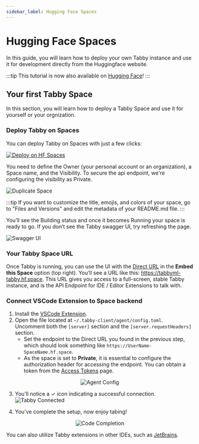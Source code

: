 ```yaml
---
sidebar_label: Hugging Face Spaces
---
```

# Hugging Face Spaces

In this guide, you will learn how to deploy your own Tabby instance and use it for development directly from the Huggingface website.

:::tip
This tutorial is now also available on [Hugging Face](https://huggingface.co/docs/hub/spaces-sdks-docker-tabby)!
:::

## Your first Tabby Space

In this section, you will learn how to deploy a Tabby Space and use it for yourself or your orgnization.

### Deploy Tabby on Spaces

You can deploy Tabby on Spaces with just a few clicks:

[![Deploy on HF Spaces](https://huggingface.co/datasets/huggingface/badges/raw/main/deploy-to-spaces-lg.svg)](https://huggingface.co/spaces/TabbyML/tabby-template-space?duplicate=true)

You need to define the Owner (your personal account or an organization), a Space name, and the Visibility. To secure the api endpoint, we're configuring the visibility as Private.

![Duplicate Space](./duplicate-space.png)

:::tip
If you want to customize the title, emojis, and colors of your space, go to "Files and Versions" and edit the metadata of your README.md file.
:::

You’ll see the Building status and once it becomes Running your space is ready to go. If you don’t see the Tabby swagger UI, try refreshing the page.

![Swagger UI](./swagger-ui.png)

### Your Tabby Space URL
Once Tabby is running, you can use the UI with the <u>Direct URL</u> in the **Embed this Space** option (top right).
You’ll see a URL like this: https://tabbyml-tabby.hf.space. This URL gives you access to a full-screen, stable Tabby instance, and is the API Endpoint for IDE / Editor Extensions to talk with.

### Connect VSCode Extension to Space backend
1. Install the [VSCode Extension](https://marketplace.visualstudio.com/items?itemName=TabbyML.vscode-tabby).
2. Open the file located at `~/.tabby-client/agent/config.toml`. Uncomment both the `[server]` section and the `[server.requestHeaders]` section.
   * Set the endpoint to the Direct URL you found in the previous step, which should look something like `https://UserName-SpaceName.hf.space`.
   * As the space is set to **Private**, it is essential to configure the authorization header for accessing the endpoint. You can obtain a token from the [Access Tokens](https://huggingface.co/settings/tokens) page.

<center>

![Agent Config](./agent-config.png)

</center>

3. You'll notice a ✓ icon indicating a successful connection.
![Tabby Connected](./tabby-connected.png)

4. You've complete the setup, now enjoy tabing!

<center>

![Code Completion](./code-completion.png)

</center>

You can also utilize Tabby extensions in other IDEs, such as [JetBrains](https://plugins.jetbrains.com/plugin/22379-tabby).
